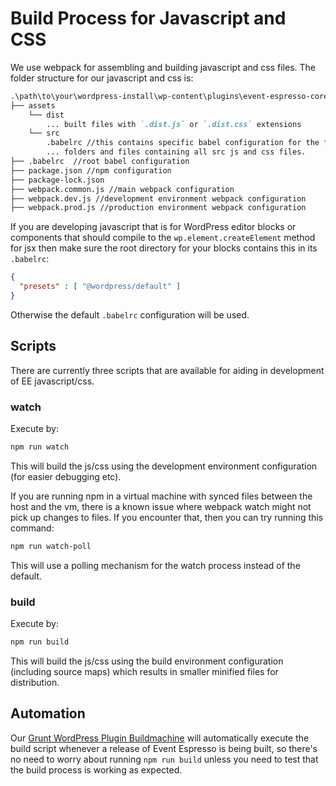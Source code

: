 # Build Process for Javascript and CSS

We use webpack for assembling and building javascript and css files.  The folder structure for our javascript and css is:

```md
.\path\to\your\wordpress-install\wp-content\plugins\event-espresso-core\
├── assets
    └── dist
        ... built files with `.dist.js` or `.dist.css` extensions
    └── src
        .babelrc //this contains specific babel configuration for the files in this tree.
        ... folders and files containing all src js and css files.
├── .babelrc  //root babel configuration
├── package.json //npm configuration
├── package-lock.json
├── webpack.common.js //main webpack configuration
├── webpack.dev.js //development environment webpack configuration
├── webpack.prod.js //production environment webpack configuration
```

If you are developing javascript that is for WordPress editor blocks or components that should compile to the `wp.element.createElement` method for jsx then make sure the root directory for your blocks contains this in its `.babelrc`:

```json
{
  "presets" : [ "@wordpress/default" ]
}
```

Otherwise the default `.babelrc` configuration will be used.

## Scripts

There are currently three scripts that are available for aiding in development of EE javascript/css.

### watch

Execute by:

```bash
npm run watch
```

This will build the js/css using the development environment configuration (for easier debugging etc).

If you are running npm in a virtual machine with synced files between the host and the vm, there is a known issue where webpack watch might not pick up changes to files.  If you encounter that, then you can try running this command:

```bash
npm run watch-poll
```

This will use a polling mechanism for the watch process instead of the default.

### build

Execute by:

```bash
npm run build
```

This will build the js/css using the build environment configuration (including source maps) which results in smaller minified files for distribution.

## Automation

Our [Grunt WordPress Plugin Buildmachine](https://github.com/eventespresso/grunt-wp-plugin-buildmachine) will automatically execute the build script whenever a release of Event Espresso is being built, so there's no need to worry about running `npm run build` unless you need to test that the build process is working as expected.

